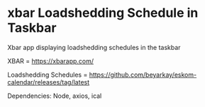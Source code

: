 # xbar Loadshedding Schedule in Taskbar
Xbar app displaying loadshedding schedules in the taskbar

XBAR = https://xbarapp.com/

Loadshedding Schedules = https://github.com/beyarkay/eskom-calendar/releases/tag/latest

Dependencies: Node, axios, ical
